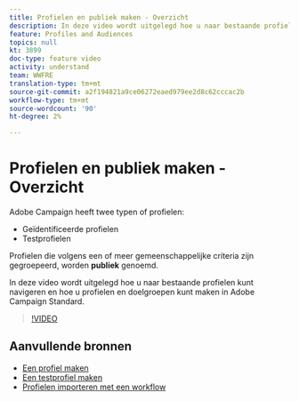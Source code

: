 ```yaml
---
title: Profielen en publiek maken - Overzicht
description: In deze video wordt uitgelegd hoe u naar bestaande profielen kunt navigeren en hoe u profielen en doelgroepen kunt maken in Adobe Campaign Standard (ACS).
feature: Profiles and Audiences
topics: null
kt: 3899
doc-type: feature video
activity: understand
team: WWFRE
translation-type: tm+mt
source-git-commit: a2f194821a9ce06272eaed979ee2d8c62cccac2b
workflow-type: tm+mt
source-wordcount: '90'
ht-degree: 2%

---
```



# Profielen en publiek maken - Overzicht

Adobe Campaign heeft twee typen of profielen:

* Geïdentificeerde profielen
* Testprofielen

Profielen die volgens een of meer gemeenschappelijke criteria zijn gegroepeerd, worden **publiek** genoemd.

In deze video wordt uitgelegd hoe u naar bestaande profielen kunt navigeren en hoe u profielen en doelgroepen kunt maken in Adobe Campaign Standard.

>[!VIDEO](https://video.tv.adobe.com/v/18463/?quality=12)

## Aanvullende bronnen

* [Een profiel maken](/help/profiles-and-audiences/creating-a-profile.md)
* [Een testprofiel maken](/help/profiles-and-audiences/test-profiles.md)
* [Profielen importeren met een workflow](/help/managing-processes-and-data/importing-profiles.md)
